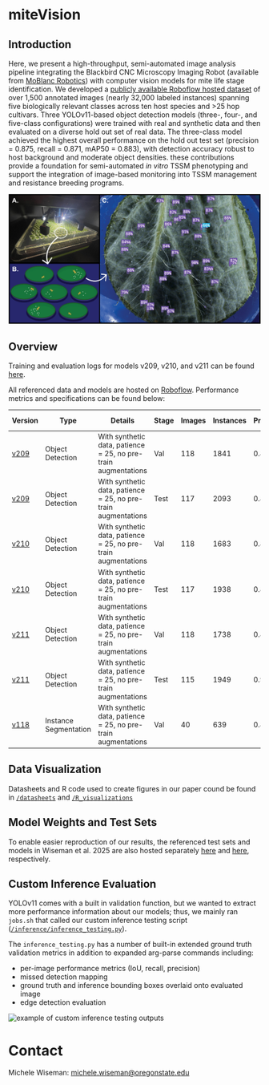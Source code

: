 # miteVision 

## Introduction
Here, we present a high-throughput, semi-automated image analysis pipeline integrating the Blackbird CNC Microscopy Imaging Robot (available from [MoBlanc Robotics](https://moblancrobotics.com/)) with computer vision models for mite life stage identification. We developed a [publicly available Roboflow hosted dataset](https://universe.roboflow.com/gent-lab/tssm-detection-v2/) of over 1,500 annotated images (nearly 32,000 labeled instances) spanning five biologically relevant classes across ten host species and >25 hop cultivars. Three YOLOv11-based object detection models (three-, four-, and five-class configurations) were trained with real and synthetic data and then evaluated on a diverse hold out set of real data. The three-class model achieved the highest overall performance on the hold out test set (precision = 0.875, recall = 0.871, mAP50 = 0.883), with detection accuracy robust to host background and moderate object densities. these contributions provide a foundation for semi-automated *in vitro* TSSM phenotyping and support the integration of image-based monitoring into TSSM management and resistance breeding programs.

![graphical abstract](assets/images/Figure4.jpg)

## Overview

Training and evaluation logs for models v209, v210, and v211 can be found [here](v209_v210_v211_train_eval.ipynb). 

All referenced data and models are hosted on [Roboflow](https://universe.roboflow.com/gent-lab/). Performance metrics and specifications can be found below:

| Version | Type |  Details                                     | Stage | Images | Instances | Precision | Recall | mAP50 | mAP50-95 | #Classes | Classes                                                  |
|---------|---------|---------------------------------------------|-------|--------|-----------|-----------|--------|--------|-----------|----------|-----------------------------------------------------------|
| [v209](https://universe.roboflow.com/gent-lab/tssm-detection-v2/model/209) | Object Detection  | With synthetic data, patience = 25, no pre-train augmentations | Val | 118    | 1841      | 0.836     | 0.822  | 0.869  | 0.559     | 5        | Adult_female, Immature, Viable_egg                        |
| [v209](https://universe.roboflow.com/gent-lab/tssm-detection-v2/model/209) | Object Detection  | With synthetic data, patience = 25, no pre-train augmentations | Test  | 117    | 2093      | 0.824     | 0.743  | 0.788  | 0.532     | 5        | Adult_female, Adult_male, Dead_mite, Immature, Viable_egg |
| [v210](https://universe.roboflow.com/gent-lab/tssm-detection-v2/model/210) | Object Detection  | With synthetic data, patience = 25, no pre-train augmentations | Val | 118    | 1683      | 0.892     | 0.925  | 0.939  | 0.597     | 3        | Adult_female, Immature, Viable_egg                        |
| [v210](https://universe.roboflow.com/gent-lab/tssm-detection-v2/model/210) | Object Detection  | With synthetic data, patience = 25, no pre-train augmentations | Test  | 117    | 1938      | 0.875     | 0.871  | 0.883  | 0.601     | 3        | Adult_female, Immature, Viable_egg                        |
| [v211](https://universe.roboflow.com/gent-lab/tssm-detection-v2/model/211) | Object Detection  | With synthetic data, patience = 25, no pre-train augmentations | Val | 118    | 1738      | 0.871     | 0.845  | 0.913  | 0.597     | 4        | Adult_female, Adult_male, Immature, Viable_egg            |
| [v211](https://universe.roboflow.com/gent-lab/tssm-detection-v2/model/211) | Object Detection  | With synthetic data, patience = 25, no pre-train augmentations | Test  | 115    | 1949      | 0.903     | 0.835  | 0.871  | 0.576     | 4        | Adult_female, Adult_male, Immature, Viable_egg            |
| [v118](https://universe.roboflow.com/gent-lab/tssm-detection-instance-segmentation/model/118) | Instance Segmentation | With synthetic data, patience = 25, no pre-train augmentations | Val |  40 | 639   |  0.898     |  0.892    |  0.927 |  0.704 |   4    | Adult_female, Adult_male, Immature, Viable_egg        

## Data Visualization
Datasheets and R code used to create figures in our paper cound be found in [`/datasheets`](datasheets) and [`/R_visualizations`](R_visualizations)

## Model Weights and Test Sets
To enable easier reproduction of our results, the referenced test sets and models in Wiseman et al. 2025 are also hosted separately [here](https://doi.org/10.5281/zenodo.16945379) and [here](https://doi.org/10.5281/zenodo.16945337), respectively. 

## Custom Inference Evaluation
YOLOv11 comes with a built in validation function, but we wanted to extract more performance information about our models; thus, we mainly ran `jobs.sh` that called our custom inference testing script ([`/inference/inference_testing.py`](/inference/inference_testing.py)). 

The `inference_testing.py` has a number of built-in extended ground truth validation metrics in addition to expanded arg-parse commands including: 

- per-image performance metrics (IoU, recall, precision) 
- missed detection mapping
- ground truth and inference bounding boxes overlaid onto evaluated image
- edge detection evaluation

![example of custom inference testing outputs](/assets/images/inference_testing_outputs.jpg)

# Contact
Michele Wiseman:
<michele.wiseman@oregonstate.edu>


